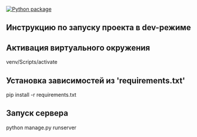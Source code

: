[![Python package](https://github.com/1nkognit0/lyceum_django/actions/workflows/python-package.yml/badge.svg)](https://github.com/1nkognit0/lyceum_django/actions/workflows/python-package.yml)

## Инструкцию по запуску проекта в dev-режиме

## Активация виртуального окружения
venv/Scripts/activate

## Установка зависимостей из 'requirements.txt'
pip install -r requirements.txt

## Запуск сервера 
python manage.py runserver
